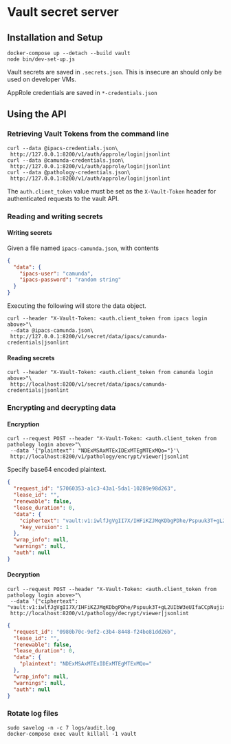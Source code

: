 # Vault secret server

## Installation and Setup

```shell
docker-compose up --detach --build vault
node bin/dev-set-up.js
```

Vault secrets are saved in `.secrets.json`.  This is insecure an
should only be used on developer VMs.

AppRole credentials are saved in `*-credentials.json`

## Using the API

### Retrieving Vault Tokens from the command line

```shell
curl --data @ipacs-credentials.json\
 http://127.0.0.1:8200/v1/auth/approle/login|jsonlint
curl --data @camunda-credentials.json\
 http://127.0.0.1:8200/v1/auth/approle/login|jsonlint
curl --data @pathology-credentials.json\
 http://127.0.0.1:8200/v1/auth/approle/login|jsonlint
```

The `auth.client_token` value must be set as the `X-Vault-Token`
header for authenticated requests to the vault API.

### Reading and writing secrets

#### Writing secrets

Given a file named `ipacs-camunda.json`, with contents

```json
{
  "data": {
    "ipacs-user": "camunda",
    "ipacs-password": "random string"
  }
}
```

Executing the following will store the data object.

```shell
curl --header "X-Vault-Token: <auth.client_token from ipacs login above>"\
 --data @ipacs-camunda.json\
 http://127.0.0.1:8200/v1/secret/data/ipacs/camunda-credentials|jsonlint
```

#### Reading secrets

```shell
curl --header "X-Vault-Token: <auth.client_token from camunda login above>"\
 http://localhost:8200/v1/secret/data/ipacs/camunda-credentials|jsonlint
```

### Encrypting and decrypting data

#### Encryption

```shell
curl --request POST --header "X-Vault-Token: <auth.client_token from pathology login above>"\
 --data '{"plaintext": "NDExMSAxMTExIDExMTEgMTExMQo="}'\
 http://localhost:8200/v1/pathology/encrypt/viewer|jsonlint
```

Specify base64 encoded plaintext.

```json
{
  "request_id": "57060353-a1c3-43a1-5da1-10289e98d263",
  "lease_id": "",
  "renewable": false,
  "lease_duration": 0,
  "data": {
    "ciphertext": "vault:v1:iwlfJgVgII7X/IHFiKZJMqKDbgPDhe/Pspuuk3T+gL2UIbW3eUIfaCCpNujixEma",
    "key_version": 1
  },
  "wrap_info": null,
  "warnings": null,
  "auth": null
}
```

#### Decryption

```shell
curl --request POST --header "X-Vault-Token: <auth.client_token from pathology login above>"\
 --data '{"ciphertext": "vault:v1:iwlfJgVgII7X/IHFiKZJMqKDbgPDhe/Pspuuk3T+gL2UIbW3eUIfaCCpNujixEma"}'\
 http://localhost:8200/v1/pathology/decrypt/viewer|jsonlint
```

```json
{
  "request_id": "0980b70c-9ef2-c3b4-8448-f24be81dd26b",
  "lease_id": "",
  "renewable": false,
  "lease_duration": 0,
  "data": {
    "plaintext": "NDExMSAxMTExIDExMTEgMTExMQo="
  },
  "wrap_info": null,
  "warnings": null,
  "auth": null
}
```



### Rotate log files

```shell
sudo savelog -n -c 7 logs/audit.log
docker-compose exec vault killall -1 vault
```
